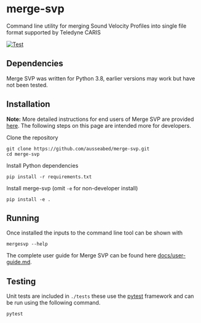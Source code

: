 # merge-svp
Command line utility for merging Sound Velocity Profiles into single file format supported by Teledyne CARIS

[![Test](https://github.com/ausseabed/merge-svp/actions/workflows/merge-svp-app.yml/badge.svg)](https://github.com/ausseabed/merge-svp/actions/workflows/merge-svp-app.yml)

## Dependencies
Merge SVP was written for Python 3.8, earlier versions may work but have not been tested.

## Installation

**Note:** More detailed instructions for end users of Merge SVP are provided [here](./docs/installation.md). The following steps on this page are intended more for developers.

Clone the repository

    git clone https://github.com/ausseabed/merge-svp.git
    cd merge-svp

Install Python dependencies

    pip install -r requirements.txt

Install merge-svp (omit `-e` for non-developer install)

    pip install -e .

## Running
Once installed the inputs to the command line tool can be shown with

    mergesvp --help

The complete user guide for Merge SVP can be found here [docs/user-guide.md](./docs/user-guide.md).

## Testing
Unit tests are included in `./tests` these use the [pytest](https://docs.pytest.org/) framework and can be run using the following command.

    pytest
